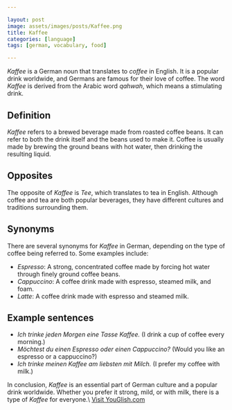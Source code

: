 ```yaml
---

layout: post
image: assets/images/posts/Kaffee.png
title: Kaffee
categories: [language]
tags: [german, vocabulary, food]

---
```


*Kaffee* is a German noun that translates to *coffee* in English. It is a popular drink worldwide, and Germans are famous for their love of coffee. The word *Kaffee* is derived from the Arabic word *qahwah*, which means a stimulating drink.

## Definition

*Kaffee* refers to a brewed beverage made from roasted coffee beans. It can refer to both the drink itself and the beans used to make it. Coffee is usually made by brewing the ground beans with hot water, then drinking the resulting liquid.

## Opposites

The opposite of *Kaffee* is *Tee*, which translates to tea in English. Although coffee and tea are both popular beverages, they have different cultures and traditions surrounding them.

## Synonyms

There are several synonyms for *Kaffee* in German, depending on the type of coffee being referred to. Some examples include:

- *Espresso*: A strong, concentrated coffee made by forcing hot water through finely ground coffee beans.
- *Cappuccino*: A coffee drink made with espresso, steamed milk, and foam.
- *Latte*: A coffee drink made with espresso and steamed milk.

## Example sentences

- *Ich trinke jeden Morgen eine Tasse Kaffee.* (I drink a cup of coffee every morning.)
- *Möchtest du einen Espresso oder einen Cappuccino?* (Would you like an espresso or a cappuccino?)
- *Ich trinke meinen Kaffee am liebsten mit Milch.* (I prefer my coffee with milk.)

In conclusion, *Kaffee* is an essential part of German culture and a popular drink worldwide. Whether you prefer it strong, mild, or with milk, there is a type of *Kaffee* for everyone.\ <a id="yg-widget-0" class="youglish-widget" data-query="Kaffee" data-lang="german" data-components="8412" data-auto-start="0" data-bkg-color="theme_light" data-title="How%20to%20pronounce%20Kaffee%20in%20German"  rel="nofollow" href="https://youglish.com">Visit YouGlish.com</a><script async src="https://youglish.com/public/emb/widget.js" charset="utf-8"></script>